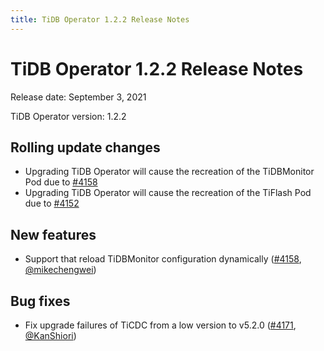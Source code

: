 ```yaml
---
title: TiDB Operator 1.2.2 Release Notes
---
```


# TiDB Operator 1.2.2 Release Notes

Release date: September 3, 2021

TiDB Operator version: 1.2.2

## Rolling update changes

- Upgrading TiDB Operator will cause the recreation of the TiDBMonitor Pod due to [#4158](https://github.com/pingcap/tidb-operator/pull/4158)
- Upgrading TiDB Operator will cause the recreation of the TiFlash Pod due to [#4152](https://github.com/pingcap/tidb-operator/pull/4152)

## New features

- Support that reload TiDBMonitor configuration dynamically ([#4158](https://github.com/pingcap/tidb-operator/pull/4158), [@mikechengwei](https://github.com/mikechengwei))

## Bug fixes

- Fix upgrade failures of TiCDC from a low version to v5.2.0 ([#4171](https://github.com/pingcap/tidb-operator/pull/4171), [@KanShiori](https://github.com/KanShiori))
